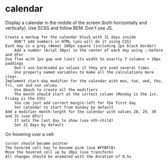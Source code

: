 # calendar

Display a calendar in the middle of the screen (both horizontally and vertically). Use SCSS and follow BEM. Don't use JS.

    Create a markup for the calendar block with 31 days inside
        DON'T add numbers in HTML (you will do it using CSS)
    Each day is a grey (#eee) 100px square (including 1px black border)
        Add a number (Arial 30px) in the center of each day using ::before and @for
    Use flex with 1px gap and limit its width to exactly 7 columns + 10px paddings
        Don't use hardcoded px values if they are used several times
        Use properly named variables to make all the calculations more clear.
    Implement start-day modifier for the calendar with mon, tue, wed, thu, fri, sat and sun values
        Use @each to create all the modifiers
        The month should start at the correct column (Monday is the 1st, Friday is the 5th)
        You can just add correct margin-left for the first day
        Set calendar to start from Sunday by default
    Add a modifier month-length for the calendar with values 28, 29, 30 and 31 (use @for)
        It sets the last day to show (use nth-child)
        Set 31 days by default

On hovering over a cell:

    cursor should become pointer
    The hovered cell has to become pink (use #FFBFCB)
    Move the hovered cell up by 20px (use transform)
    All changes should be animated with the duration of 0.5s
